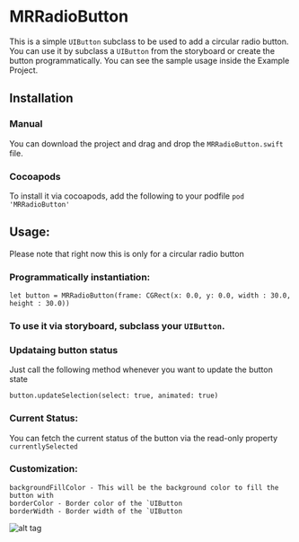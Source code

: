 # MRRadioButton

This is a simple `UIButton` subclass to be used to add a circular radio button. You can use it by subclass a `UIButton` from the storyboard or create the button programmatically. You can see the sample usage inside the Example Project.

## Installation
### Manual
You can download the project and drag and drop the `MRRadioButton.swift` file.

### Cocoapods
To install it via cocoapods, add the following to your podfile
`pod 'MRRadioButton'`

## Usage:
Please note that right now this is only for a circular radio button

### Programmatically instantiation:
`let button = MRRadioButton(frame: CGRect(x: 0.0, y: 0.0, width : 30.0, height : 30.0))`
### To use it via storyboard, subclass your `UIButton`.

### Updataing button status
Just call the following method whenever you want to update the button state

`button.updateSelection(select: true, animated: true)`

### Current Status:
You can fetch the current status of the button via the read-only property `currentlySelected`

### Customization:
```
backgroundFillColor - This will be the background color to fill the button with
borderColor - Border color of the `UIButton
borderWidth - Border width of the `UIButton
```



![alt tag](https://media.giphy.com/media/1msHh02cw6fiUPwOtb/giphy.gif)
